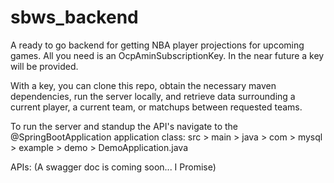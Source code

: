 # sbws_backend
A ready to go backend for getting NBA player projections for upcoming games. All you need is an OcpAminSubscriptionKey. In the near future a key will be provided.

With a key, you can clone this repo, obtain the necessary maven dependencies, run the server locally, and retrieve data surrounding a current player, a current team, or matchups between requested teams.




To run the server and standup the API's navigate to the @SpringBootApplication application class:
src > main > java > com > mysql > example > demo > DemoApplication.java


APIs: (A swagger doc is coming soon... I Promise)



